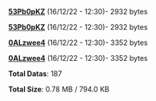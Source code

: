 [**53Pb0pKZ**](/data/53Pb0pKZ.txt) (16/12/22 - 12:30)- 2932 bytes

[**53Pb0pKZ**](/data/53Pb0pKZ.txt) (16/12/22 - 12:30)- 2932 bytes

[**0ALzwee4**](/data/0ALzwee4.txt) (16/12/22 - 12:30)- 3352 bytes

[**0ALzwee4**](/data/0ALzwee4.txt) (16/12/22 - 12:30)- 3352 bytes

**Total Datas**: 187

**Total Size**: 0.78 MB / 794.0 KB